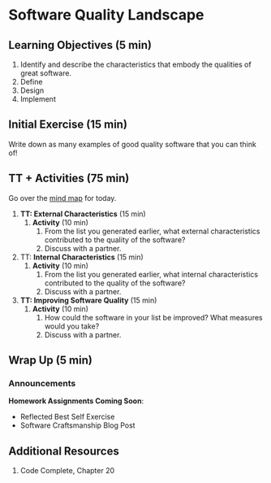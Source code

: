 # Software Quality Landscape

## Learning Objectives (5 min)

1. Identify and describe the characteristics that embody the qualities of great software.
2. Define
3. Design
4. Implement

## Initial Exercise (15 min)

Write down as many examples of good quality software that you can think of!

## TT + Activities (75 min)

Go over the [mind map](Resources/4-SoftwareQualityLandscape.pdf) for today.

1. **TT: External Characteristics** (15 min)
   1. **Activity** (10 min)
      1. From the list you generated earlier, what external characteristics contributed to the quality of the software?
      2. Discuss with a partner.
2. TT: **Internal Characteristics** (15 min)
   1. **Activity** (10 min)
      1. From the list you generated earlier, what internal characteristics contributed to the quality of the software?
      2. Discuss with a partner.
3. **TT: Improving Software Quality** (15 min)
   1. **Activity** (10 min)
      1. How could the software in your list be improved? What measures would you take?
      2. Discuss with a partner.

## Wrap Up (5 min)

### Announcements

**Homework Assignments Coming Soon**:

  - Reflected Best Self Exercise
  - Software Craftsmanship Blog Post

## Additional Resources

1. Code Complete, Chapter 20
